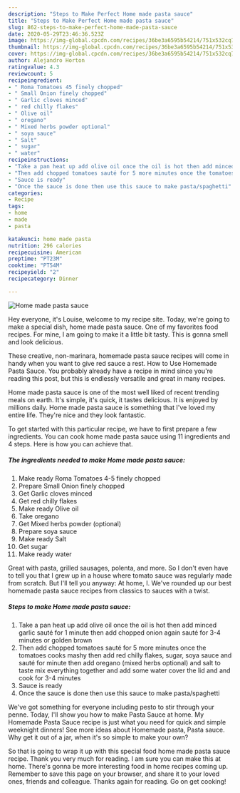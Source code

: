 ```yaml
---
description: "Steps to Make Perfect Home made pasta sauce"
title: "Steps to Make Perfect Home made pasta sauce"
slug: 862-steps-to-make-perfect-home-made-pasta-sauce
date: 2020-05-29T23:46:36.523Z
image: https://img-global.cpcdn.com/recipes/36be3a6595b54214/751x532cq70/home-made-pasta-sauce-recipe-main-photo.jpg
thumbnail: https://img-global.cpcdn.com/recipes/36be3a6595b54214/751x532cq70/home-made-pasta-sauce-recipe-main-photo.jpg
cover: https://img-global.cpcdn.com/recipes/36be3a6595b54214/751x532cq70/home-made-pasta-sauce-recipe-main-photo.jpg
author: Alejandro Horton
ratingvalue: 4.3
reviewcount: 5
recipeingredient:
- " Roma Tomatoes 45 finely chopped"
- " Small Onion finely chopped"
- " Garlic cloves minced"
- " red chilly flakes"
- " Olive oil"
- " oregano"
- " Mixed herbs powder optional"
- " soya sauce"
- " Salt"
- " sugar"
- " water"
recipeinstructions:
- "Take a pan heat up add olive oil once the oil is hot then add minced garlic sauté for 1 minute then add chopped onion again sauté for 3-4 minutes or golden brown"
- "Then add chopped tomatoes sauté for 5 more minutes once the tomatoes cooks mashy then add red chilly flakes, sugar, soya sauce and sauté for minute then add oregano (mixed herbs optional) and salt to taste mix everything together and add some water cover the lid and and cook for 3-4 minutes"
- "Sauce is ready"
- "Once the sauce is done then use this sauce to make pasta/spaghetti"
categories:
- Recipe
tags:
- home
- made
- pasta

katakunci: home made pasta 
nutrition: 296 calories
recipecuisine: American
preptime: "PT23M"
cooktime: "PT54M"
recipeyield: "2"
recipecategory: Dinner

---
```



![Home made pasta sauce](https://img-global.cpcdn.com/recipes/36be3a6595b54214/751x532cq70/home-made-pasta-sauce-recipe-main-photo.jpg)

Hey everyone, it's Louise, welcome to my recipe site. Today, we're going to make a special dish, home made pasta sauce. One of my favorites food recipes. For mine, I am going to make it a little bit tasty. This is gonna smell and look delicious.

These creative, non-marinara, homemade pasta sauce recipes will come in handy when you want to give red sauce a rest. How to Use Homemade Pasta Sauce. You probably already have a recipe in mind since you&#39;re reading this post, but this is endlessly versatile and great in many recipes.

Home made pasta sauce is one of the most well liked of recent trending meals on earth. It's simple, it's quick, it tastes delicious. It is enjoyed by millions daily. Home made pasta sauce is something that I've loved my entire life. They're nice and they look fantastic.


To get started with this particular recipe, we have to first prepare a few ingredients. You can cook home made pasta sauce using 11 ingredients and 4 steps. Here is how you can achieve that.

<!--inarticleads1-->

##### The ingredients needed to make Home made pasta sauce:

1. Make ready  Roma Tomatoes 4-5 finely chopped
1. Prepare  Small Onion finely chopped
1. Get  Garlic cloves minced
1. Get  red chilly flakes
1. Make ready  Olive oil
1. Take  oregano
1. Get  Mixed herbs powder (optional)
1. Prepare  soya sauce
1. Make ready  Salt
1. Get  sugar
1. Make ready  water


Great with pasta, grilled sausages, polenta, and more. So I don&#39;t even have to tell you that I grew up in a house where tomato sauce was regularly made from scratch. But I&#39;ll tell you anyway: At home, I. We&#39;ve rounded up our best homemade pasta sauce recipes from classics to sauces with a twist. 

<!--inarticleads2-->

##### Steps to make Home made pasta sauce:

1. Take a pan heat up add olive oil once the oil is hot then add minced garlic sauté for 1 minute then add chopped onion again sauté for 3-4 minutes or golden brown
1. Then add chopped tomatoes sauté for 5 more minutes once the tomatoes cooks mashy then add red chilly flakes, sugar, soya sauce and sauté for minute then add oregano (mixed herbs optional) and salt to taste mix everything together and add some water cover the lid and and cook for 3-4 minutes
1. Sauce is ready
1. Once the sauce is done then use this sauce to make pasta/spaghetti


We&#39;ve got something for everyone including pesto to stir through your penne. Today, I&#39;ll show you how to make Pasta Sauce at home. My Homemade Pasta Sauce recipe is just what you need for quick and simple weeknight dinners! See more ideas about Homemade pasta, Pasta sauce. Why get it out of a jar, when it&#39;s so simple to make your own? 

So that is going to wrap it up with this special food home made pasta sauce recipe. Thank you very much for reading. I am sure you can make this at home. There's gonna be more interesting food in home recipes coming up. Remember to save this page on your browser, and share it to your loved ones, friends and colleague. Thanks again for reading. Go on get cooking!
